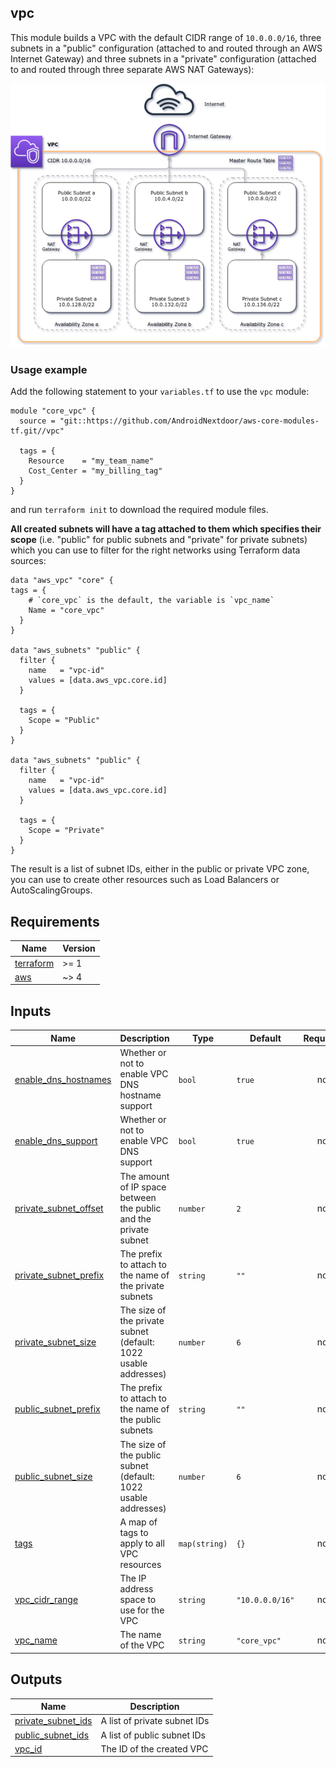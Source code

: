 
## vpc

This module builds a VPC with the default CIDR range of `10.0.0.0/16`, three subnets in a "public" configuration (attached to and routed through an AWS Internet Gateway) and three subnets in a "private" configuration (attached to and routed through three separate AWS NAT Gateways):

![AWS VPC illustration](https://raw.githubusercontent.com/AndroidNextdoor/aws-core-modules-tf/main/files/aws_vpc.png)

### Usage example

Add the following statement to your `variables.tf` to use the `vpc` module:

```hcl
module "core_vpc" {
  source = "git::https://github.com/AndroidNextdoor/aws-core-modules-tf.git//vpc"

  tags = {
    Resource    = "my_team_name"
    Cost_Center = "my_billing_tag"
  }
}
```

and run `terraform init` to download the required module files.

**All created subnets will have a tag attached to them which specifies their scope** (i.e. "public" for public subnets and "private" for private subnets) which you can use to filter for the right networks using Terraform data sources:

```hcl
data "aws_vpc" "core" {
tags = {
    # `core_vpc` is the default, the variable is `vpc_name`
    Name = "core_vpc"
  }
}

data "aws_subnets" "public" {
  filter {
    name   = "vpc-id"
    values = [data.aws_vpc.core.id]
  }

  tags = {
    Scope = "Public"
  }
}

data "aws_subnets" "public" {
  filter {
    name   = "vpc-id"
    values = [data.aws_vpc.core.id]
  }

  tags = {
    Scope = "Private"
  }
}
```

The result is a list of subnet IDs, either in the public or private VPC zone, you can use to create other resources such as Load Balancers or AutoScalingGroups.

## Requirements

| Name | Version |
|------|---------|
| <a name="requirement_terraform"></a> [terraform](#requirement\_terraform) | >= 1 |
| <a name="requirement_aws"></a> [aws](#requirement\_aws) | ~> 4 |

## Inputs

| Name | Description | Type | Default | Required |
|------|-------------|------|---------|:--------:|
| <a name="input_enable_dns_hostnames"></a> [enable\_dns\_hostnames](#input\_enable\_dns\_hostnames) | Whether or not to enable VPC DNS hostname support | `bool` | `true` | no |
| <a name="input_enable_dns_support"></a> [enable\_dns\_support](#input\_enable\_dns\_support) | Whether or not to enable VPC DNS support | `bool` | `true` | no |
| <a name="input_private_subnet_offset"></a> [private\_subnet\_offset](#input\_private\_subnet\_offset) | The amount of IP space between the public and the private subnet | `number` | `2` | no |
| <a name="input_private_subnet_prefix"></a> [private\_subnet\_prefix](#input\_private\_subnet\_prefix) | The prefix to attach to the name of the private subnets | `string` | `""` | no |
| <a name="input_private_subnet_size"></a> [private\_subnet\_size](#input\_private\_subnet\_size) | The size of the private subnet (default: 1022 usable addresses) | `number` | `6` | no |
| <a name="input_public_subnet_prefix"></a> [public\_subnet\_prefix](#input\_public\_subnet\_prefix) | The prefix to attach to the name of the public subnets | `string` | `""` | no |
| <a name="input_public_subnet_size"></a> [public\_subnet\_size](#input\_public\_subnet\_size) | The size of the public subnet (default: 1022 usable addresses) | `number` | `6` | no |
| <a name="input_tags"></a> [tags](#input\_tags) | A map of tags to apply to all VPC resources | `map(string)` | `{}` | no |
| <a name="input_vpc_cidr_range"></a> [vpc\_cidr\_range](#input\_vpc\_cidr\_range) | The IP address space to use for the VPC | `string` | `"10.0.0.0/16"` | no |
| <a name="input_vpc_name"></a> [vpc\_name](#input\_vpc\_name) | The name of the VPC | `string` | `"core_vpc"` | no |

## Outputs

| Name | Description |
|------|-------------|
| <a name="output_private_subnet_ids"></a> [private\_subnet\_ids](#output\_private\_subnet\_ids) | A list of private subnet IDs |
| <a name="output_public_subnet_ids"></a> [public\_subnet\_ids](#output\_public\_subnet\_ids) | A list of public subnet IDs |
| <a name="output_vpc_id"></a> [vpc\_id](#output\_vpc\_id) | The ID of the created VPC |